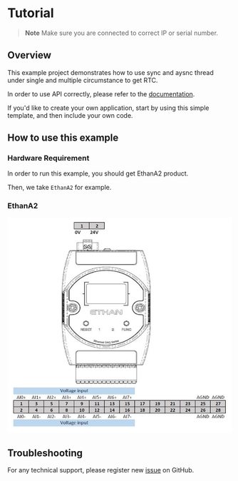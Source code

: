 # Tutorial
> **Note**
> Make sure you are connected to correct IP or serial number.

## Overview

This example project demonstrates how to use sync and aysnc thread under single and multiple circumstance to get RTC.

In order to use API correctly, please refer to the [documentation](https://wpc-systems-ltd.github.io/WPC_Python_driver_release/).

If you'd like to create your own application, start by using this simple template, and then include your own code.

## How to use this example

### Hardware Requirement

In order to run this example, you should get EthanA2 product.

Then, we take `EthanA2` for example.

### EthanA2

<img src="https://github.com/WPC-Systems-Ltd/WPC_Python_driver_release/blob/main/Reference/Pinouts/pinout-EthanA2.JPG" alt="drawing" width="600"/>

## Troubleshooting

For any technical support, please register new [issue](https://github.com/WPC-Systems-Ltd/WPC_Python_driver_release/issues) on GitHub.